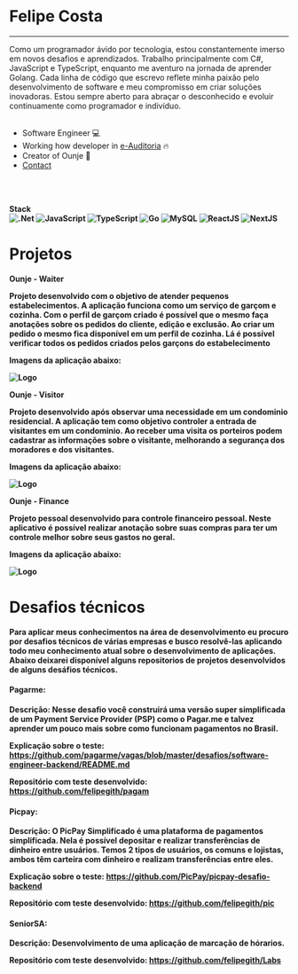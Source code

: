 <h1>Felipe Costa</h1>
<hr>
<span>Como um programador ávido por tecnologia, estou constantemente imerso em novos desafios e aprendizados. Trabalho principalmente com C#, JavaScript e TypeScript, enquanto me aventuro na jornada de aprender Golang. Cada linha de código que escrevo reflete minha paixão pelo desenvolvimento de software e meu compromisso em criar soluções inovadoras. Estou sempre aberto para abraçar o desconhecido e evoluir continuamente como programador e indivíduo.</span>
<br>
<br>

- Software Engineer 💻
- Working how developer in [e-Auditoria](https://e-auditoria.com.br) 🔥
- Creator of Ounje 🚀
- [Contact](https://www.linkedin.com/in/felipe-costa-8039361b1/)

<br>
<br>

<strong>Stack<strong/>
<br>
![.Net](https://img.shields.io/badge/.NET-5C2D91?style=for-the-badge&logo=.net&logoColor=white)
![JavaScript](https://img.shields.io/badge/javascript-%23323330.svg?style=for-the-badge&logo=javascript&logoColor=%23F7DF1E)
![TypeScript](https://img.shields.io/badge/typescript-%23007ACC.svg?style=for-the-badge&logo=typescript&logoColor=white)
![Go](https://img.shields.io/badge/go-%2300ADD8.svg?style=for-the-badge&logo=go&logoColor=white)
![MySQL](https://img.shields.io/badge/mysql-4479A1.svg?style=for-the-badge&logo=mysql&logoColor=white)
![ReactJS](https://img.shields.io/badge/react-%2320232a.svg?style=for-the-badge&logo=react&logoColor=%2361DAFB)
![NextJS](https://img.shields.io/badge/next.js-000000?style=for-the-badge&logo=nextdotjs&logoColor=white)

# Projetos


<strong>Ounje - Waiter<strong/>

<span>Projeto desenvolvido com o objetivo de atender pequenos estabelecimentos. A aplicação funciona
como um serviço de garçom e cozinha. Com o perfil de garçom criado é possível que o mesmo faça
anotações sobre os pedidos do cliente, edição e exclusão. Ao criar um pedido o mesmo fica disponível
em um perfil de cozinha. Lá é possível verificar todos os pedidos criados pelos garçons do estabelecimento <span/>

Imagens da aplicação abaixo:

![Logo](https://i.imgur.com/w2nVgFG.png)


<strong>Ounje - Visitor<strong/>

<span>Projeto desenvolvido após observar uma necessidade em um condominio residencial. A aplicação tem como objetivo controler a entrada de visitantes
em um condominio. Ao receber uma visita os porteiros podem cadastrar as informações sobre o visitante, melhorando a segurança dos moradores e dos visitantes.
<span/>

Imagens da aplicação abaixo:

![Logo](https://imgur.com/e1EcSI1.png)

<strong>Ounje - Finance<strong/>

Projeto pessoal desenvolvido para controle financeiro pessoal. Neste aplicativo é possível realizar anotação sobre suas compras para ter um controle melhor sobre seus gastos no geral.

Imagens da aplicação abaixo:

![Logo](https://i.imgur.com/kQZAs4m.png)



# Desafios técnicos

Para aplicar meus conhecimentos na área de desenvolvimento eu procuro por desafios técnicos de várias empresas e busco resolvê-las aplicando todo meu conhecimento atual sobre o desenvolvimento de aplicações. Abaixo deixarei disponível alguns repositorios de projetos desenvolvidos de alguns desáfios técnicos. 




#### Pagarme:

**Descrição:** Nesse desafio você construirá uma versão super simplificada de um Payment Service Provider (PSP) como o Pagar.me e talvez aprender um pouco mais sobre como funcionam pagamentos no Brasil.

**Explicação sobre o teste:** https://github.com/pagarme/vagas/blob/master/desafios/software-engineer-backend/README.md


**Repositório com teste desenvolvido:** https://github.com/felipegith/pagam



#### Picpay:

**Descrição:** O PicPay Simplificado é uma plataforma de pagamentos simplificada. Nela é possível depositar e realizar transferências de dinheiro entre usuários. Temos 2 tipos de usuários, os comuns e lojistas, ambos têm carteira com dinheiro e realizam transferências entre eles.

**Explicação sobre o teste:** https://github.com/PicPay/picpay-desafio-backend


**Repositório com teste desenvolvido:** https://github.com/felipegith/pic



#### SeniorSA:

**Descrição:** Desenvolvimento de uma aplicação de marcação de hórarios.

**Repositório com teste desenvolvido:** https://github.com/felipegith/Labs


